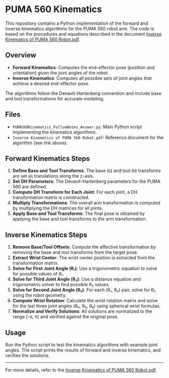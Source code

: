 # PUMA 560 Kinematics

This repository contains a Python implementation of the forward and inverse kinematics algorithms for the PUMA 560 robot arm. The code is based on the procedures and equations described in the document [Inverse Kinematics of PUMA 560 Robot.pdf](./Inverse%20Kinematics%20of%20PUMA%20560%20Robot.pdf).

## Overview

- **Forward Kinematics**: Computes the end-effector pose (position and orientation) given the joint angles of the robot.
- **Inverse Kinematics**: Computes all possible sets of joint angles that achieve a desired end-effector pose.

The algorithms follow the Denavit-Hartenberg convention and include base and tool transformations for accurate modeling.

## Files
- `PUMA560Kinematics_FollowNotes_Answer.py`: Main Python script implementing the kinematics algorithms.
- `Inverse Kinematics of PUMA 560 Robot.pdf`: Reference document for the algorithm (see link above).

## Forward Kinematics Steps
1. **Define Base and Tool Transforms**: The base (`G`) and tool (`H`) transforms are set as translations along the z-axis.
2. **Set DH Parameters**: The Denavit-Hartenberg parameters for the PUMA 560 are defined.
3. **Compute DH Transform for Each Joint**: For each joint, a DH transformation matrix is constructed.
4. **Multiply Transformations**: The overall arm transformation is computed by multiplying the DH matrices for all joints.
5. **Apply Base and Tool Transforms**: The final pose is obtained by applying the base and tool transforms to the arm transformation.

## Inverse Kinematics Steps
1. **Remove Base/Tool Offsets**: Compute the effective transformation by removing the base and tool transforms from the target pose.
2. **Extract Wrist Center**: The wrist center position is extracted from the transformation matrix.
3. **Solve for First Joint Angle (θ₁)**: Use a trigonometric equation to solve for possible values of θ₁.
4. **Solve for Third Joint Angle (θ₃)**: Use a distance equation and trigonometric solver to find possible θ₃ values.
5. **Solve for Second Joint Angle (θ₂)**: For each (θ₁, θ₃) pair, solve for θ₂ using the robot geometry.
6. **Compute Wrist Rotation**: Calculate the wrist rotation matrix and solve for the last three joint angles (θ₄, θ₅, θ₆) using spherical wrist formulas.
7. **Normalize and Verify Solutions**: All solutions are normalized to the range [-π, π] and verified against the original pose.

## Usage
Run the Python script to test the kinematics algorithms with example joint angles. The script prints the results of forward and inverse kinematics, and verifies the solutions.

---

For more details, refer to the [Inverse Kinematics of PUMA 560 Robot.pdf](./Inverse%20Kinematics%20of%20PUMA%20560%20Robot.pdf).
